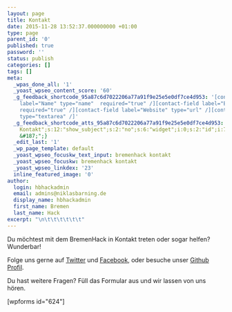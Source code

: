 ```yaml
---
layout: page
title: Kontakt
date: 2015-11-28 13:52:37.000000000 +01:00
type: page
parent_id: '0'
published: true
password: ''
status: publish
categories: []
tags: []
meta:
  _wpas_done_all: '1'
  _yoast_wpseo_content_score: '60'
  _g_feedback_shortcode_95a87c6d7022206a77a91f9e25e5e0df7ce4d953: '[contact-field
    label="Name" type="name"  required="true" /][contact-field label="E-Mail " type="email"
    required="true" /][contact-field label="Website" type="url" /][contact-field label="Nachricht"
    type="textarea" /]'
  _g_feedback_shortcode_atts_95a87c6d7022206a77a91f9e25e5e0df7ce4d953: a:6:{s:2:"to";s:23:"admins@niklasbarning.de";s:7:"subject";s:20:"[BremenHack]
    Kontakt";s:12:"show_subject";s:2:"no";s:6:"widget";i:0;s:2:"id";i:79;s:18:"submit_button_text";s:17:"Abschicken
    &#187;";}
  _edit_last: '1'
  _wp_page_template: default
  _yoast_wpseo_focuskw_text_input: bremenhack kontakt
  _yoast_wpseo_focuskw: bremenhack kontakt
  _yoast_wpseo_linkdex: '23'
  inline_featured_image: '0'
author:
  login: hbhackadmin
  email: admins@niklasbarning.de
  display_name: hbhackadmin
  first_name: Bremen
  last_name: Hack
excerpt: "\n\t\t\t\t\t\t"
---
```

<p>
				Du möchtest mit dem BremenHack in Kontakt treten oder sogar helfen? Wunderbar!</p>
<p>Folge uns gerne auf <a href="http://twitter.com/bremenhack">Twitter</a> und <a href="http://facebook.com/bremenhack">Facebook</a>, oder besuche unser <a href="http://github.com/bremenhack">Github Profil</a>.</p>
<p>Du hast weitere Fragen? Füll das Formular aus und wir lassen von uns hören.</p>
<p>[wpforms id="624"]		</p>
